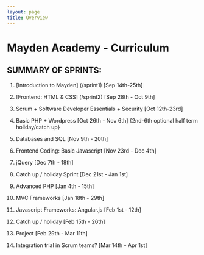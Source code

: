 ```yaml
---
layout: page
title: Overview
---
```


# Mayden Academy - Curriculum

## SUMMARY OF SPRINTS:

1. [Introduction to Mayden] (/sprint1) [Sep 14th-25th]

2. [Frontend: HTML & CSS] (/sprint2) [Sep 28th - Oct 9th]

3. Scrum + Software Developer Essentials + Security [Oct 12th-23rd]

4. Basic PHP + Wordpress [Oct 26th - Nov 6th] {2nd-6th optional half term holiday/catch up}

5. Databases and SQL [Nov 9th - 20th]

6. Frontend Coding: Basic Javascript [Nov 23rd - Dec 4th]

8. jQuery [Dec 7th - 18th]

9. Catch up / holiday Sprint [Dec 21st - Jan 1st]

10. Advanced PHP [Jan 4th - 15th]

11. MVC Frameworks [Jan 18th - 29th]

12. Javascript Frameworks: Angular.js [Feb 1st - 12th]

13. Catch up / holiday [Feb 15th - 26th]

14. Project [Feb 29th - Mar 11th]

15. Integration trial in Scrum teams? [Mar 14th - Apr 1st]
